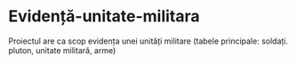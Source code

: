 # Evidență-unitate-militara

Proiectul are ca scop evidența unei unități militare (tabele principale: soldați. pluton, unitate militară, arme) 
